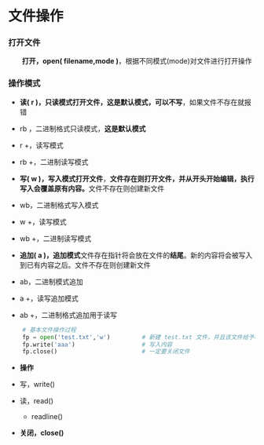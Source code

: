# 文件操作

### 打开文件
&emsp;&emsp;**打开，open( filename,mode )**，根据不同模式(mode)对文件进行打开操作
### 操作模式
*  **读( r )，只读模式打开文件，这是默认模式，可以不写**，如果文件不存在就报错
  * rb ，二进制格式只读模式，**这是默认模式**
  * r +，读写模式
  * rb +，二进制读写模式

              
*  **写( w )，写入模式打开文件**，**文件存在则打开文件，并从开头开始编辑，执行写入会覆盖原有内容。**⽂件不存在则创建新文件
  * wb，二进制格式写入模式
  * w +，读写模式
  * wb +，二进制读写模式
  
  
*  **追加( a )，追加模式**文件存在指针将会放在文件的**结尾**。新的内容将会被写入到已有内容之后。文件不存在则创建新⽂件
  * ab，二进制模式追加
  * a +，读写追加模式
  * ab +，二进制格式追加用于读写




```python
    # 基本文件操作过程
    fp = open('test.txt','w')         # 新建 test.txt 文件，并且该文件给予写入权限，赋值与一个变量
    fp.write('aaa')                   # 写入内容
    fp.close()                        # 一定要关闭文件

```


  
*  **操作**
  * 写，write()
  * 读，read()
    * readline()  
    
    
*  **关闭，close()**




